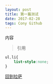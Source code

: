 ```yaml
---
layout: post
title: 第一篇测试
date: 2017-02-28
tags: Cony Github
---
```


内容

>引用

```CSS
ul,li{
	list-style:none;
}
```

[回到拉萨](https://screamwitch.github.io/)